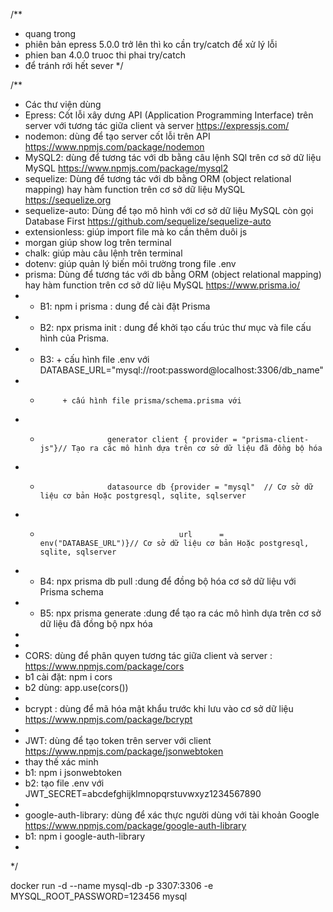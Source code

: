 /**
 * quang trong
 * phiên bản epress 5.0.0 trở lên thì ko cần try/catch để xử lý lỗi
 * phien ban 4.0.0 truoc thi phai try/catch
 * để tránh rới hết sever
 */


/**
 * Các thư viện dùng
 * Epress: Cốt lỗi xây dưng API (Application Programming Interface) trên server với tương tác giữa client và server https://expressjs.com/
 * nodemon: dùng để tạo server cốt lỗi  trên API https://www.npmjs.com/package/nodemon
 * MySQL2: dùng để tương tác với db bằng  câu lệnh SQl trên cơ sở dữ liệu MySQL https://www.npmjs.com/package/mysql2
 * sequelize: Dùng để tương tác với db bằng ORM (object relational mapping) hay hàm function trên cơ sở dữ liệu MySQL https://sequelize.org
 * sequelize-auto: Dùng để tạo mô hình với cơ sở dữ liệu MySQL còn gọi Database First https://github.com/sequelize/sequelize-auto
 * extensionless: giúp import file mà ko cần thêm duôi js
 * morgan giúp show log trên terminal
 * chalk: giúp màu câu lệnh trên terminal
 * dotenv: giúp quản lý biến môi trường trong file .env
 * prisma: Dùng để tương tác với db bằng ORM (object relational mapping) hay hàm function trên cơ sở dữ liệu MySQL https://www.prisma.io/
 *  - B1:    npm i prisma : dung để cài đặt Prisma
 *  - B2:    npx prisma init   : dung để khởi tạo cấu trúc thư mục và file cấu hình của Prisma.
 *  - B3:     + cấu hình file .env với DATABASE_URL="mysql://root:password@localhost:3306/db_name"
 * *          + cấu hình file prisma/schema.prisma với
 * *                    generator client { provider = "prisma-client-js"}// Tạo ra các mô hình dựa trên cơ sở dữ liệu đã đồng bộ hóa
 * *                    datasource db {provider = "mysql"  // Cơ sở dữ liệu cơ bản Hoặc postgresql, sqlite, sqlserver
 * *                                    url      = env("DATABASE_URL")}// Cơ sở dữ liệu cơ bản Hoặc postgresql, sqlite, sqlserver
 *  - B4:    npx prisma db pull :dung để đồng bộ hóa cơ sở dữ liệu với Prisma schema
 *  - B5:    npx prisma generate :dung để tạo ra các mô hình dựa trên cơ sở dữ liệu đã đồng bộ npx hóa
 * 
 * 
 * CORS: dùng để phân quyen tương tác giữa client và server : https://www.npmjs.com/package/cors
 * b1 cài đặt: npm i cors
 * b2 dùng: app.use(cors())
 * 
 * bcrypt : dùng để mã hóa mật khẩu trước khi lưu vào cơ sở dữ liệu https://www.npmjs.com/package/bcrypt
 * 
 * JWT: dùng để tạo token trên server với client https://www.npmjs.com/package/jsonwebtoken 
 * thay thế xác minh 
 * b1: npm i jsonwebtoken
 * b2: tạo file .env với JWT_SECRET=abcdefghijklmnopqrstuvwxyz1234567890
 * 
 * google-auth-library: dùng để xác thực người dùng với tài khoản Google https://www.npmjs.com/package/google-auth-library
 * b1: npm i google-auth-library
 * 
 */



 docker run -d --name mysql-db -p 3307:3306 -e MYSQL_ROOT_PASSWORD=123456 mysql